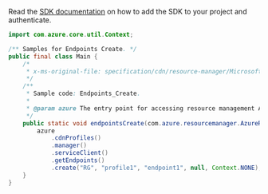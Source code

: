 Read the [SDK documentation](https://github.com/Azure/azure-sdk-for-java/blob/azure-resourcemanager_2.12.0/sdk/resourcemanager/azure-resourcemanager/README.md) on how to add the SDK to your project and authenticate.

```java
import com.azure.core.util.Context;

/** Samples for Endpoints Create. */
public final class Main {
    /*
     * x-ms-original-file: specification/cdn/resource-manager/Microsoft.Cdn/stable/2021-06-01/examples/Endpoints_Create.json
     */
    /**
     * Sample code: Endpoints_Create.
     *
     * @param azure The entry point for accessing resource management APIs in Azure.
     */
    public static void endpointsCreate(com.azure.resourcemanager.AzureResourceManager azure) {
        azure
            .cdnProfiles()
            .manager()
            .serviceClient()
            .getEndpoints()
            .create("RG", "profile1", "endpoint1", null, Context.NONE);
    }
}
```
